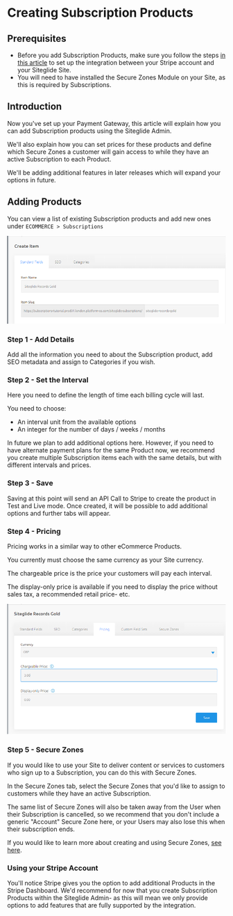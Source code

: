 # Creating Subscription Products

## Prerequisites

- Before you add Subscription Products, make sure you follow the steps [in this article](/eCommerce/go-further-ecommerce/subscriptions/setting-up.md) to set up the integration between your Stripe account and your Siteglide Site.
- You will need to have installed the Secure Zones Module on your Site, as this is required by Subscriptions.

## Introduction

Now you've set up your Payment Gateway, this article will explain how you can add Subscription products using the Siteglide Admin.

We'll also explain how you can set prices for these products and define which Secure Zones a customer will gain access to while they have an active Subscription to each Product.

We'll be adding additional features in later releases which will expand your options in future.

## Adding Products

You can view a list of existing Subscription products and add new ones under `ECOMMERCE > Subscriptions`

![](/.gitbook/assets/Siteglide-Subscriptions-Creating-Subscription-Products-1.png)

### Step 1 - Add Details

Add all the information you need to about the Subscription product, add SEO metadata and assign to Categories if you wish.

### Step 2 - Set the Interval

Here you need to define the length of time each billing cycle will last.

You need to choose:

- An interval unit from the available options
- An integer for the number of days / weeks / months

In future we plan to add additional options here. However, if you need to have alternate payment plans for the same Product now, we recommend you create multiple Subscription items each with the same details, but with different intervals and prices.

### Step 3 - Save

Saving at this point will send an API Call to Stripe to create the product in Test and Live mode. Once created, it will be possible to add additional options and further tabs will appear.

### Step 4 - Pricing

Pricing works in a similar way to other eCommerce Products.

You currently must choose the same currency as your Site currency.

The chargeable price is the price your customers will pay each interval.

The display-only price is available if you need to display the price without sales tax, a recommended retail price- etc.

![](/.gitbook/assets/Siteglide-Subscriptions-Creating-Subscription-Products-2.png)

### Step 5 - Secure Zones

If you would like to use your Site to deliver content or services to customers who sign up to a Subscription, you can do this with Secure Zones.

In the Secure Zones tab, select the Secure Zones that you'd like to assign to customers while they have an active Subscription.

The same list of Secure Zones will also be taken away from the User when their Subscription is cancelled, so we recommend that you don't include a generic "Account" Secure Zone here, or your Users may also lose this when their subscription ends.

If you would like to learn more about creating and using Secure Zones, [see here](/modules/core-modules/secure-zones/quickstart-secure-zones.md).


### Using your Stripe Account

You'll notice Stripe gives you the option to add additional Products in the Stripe Dashboard. We'd recommend for now that you create Subscription Products within the Siteglide Admin- as this will mean we only provide options to add features that are fully supported by the integration.